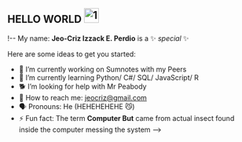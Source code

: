 ## HELLO WORLD <img width="30" height="30" alt="17568882400244753954860362101175" src="https://github.com/user-attachments/assets/fcd0c008-1406-494f-b86d-d6d33038a802" />


!--
My name: **Jeo-Criz Izzack E. Perdio** is a ✨ _special_ ✨

Here are some ideas to get you started:

- 🔭 I’m currently working on Sumnotes with my Peers
- 🌱 I’m currently learning Python/ C#/ SQL/ JavaScript/ R
- 🐕 I’m looking for help with Mr Peabody
- 🗻 How to reach me: jeocriz@gmail.com
- 🗣️ Pronouns: He (HEHEHEHEHE 😼) 
- ⚡ Fun fact: The term **Computer But** came from actual insect found inside the computer messing the system
-->
